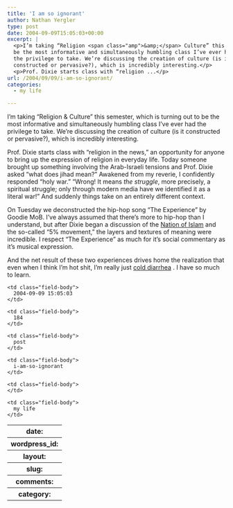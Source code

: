 ```yaml
---
title: 'I am so ignorant'
author: Nathan Yergler
type: post
date: 2004-09-09T15:05:03+00:00
excerpt: |
  <p>I’m taking “Religion <span class="amp">&amp;</span> Culture” this semester, which is turning out to
  be the most informative and simultaneously humbling class I’ve ever had
  the privilege to take. We’re discussing the creation of culture (is it
  constructed or pervasive?), which is incredibly interesting.</p>
  <p>Prof. Dixie starts class with “religion ...</p>
url: /2004/09/09/i-am-so-ignorant/
categories:
  - my life

---
```

I’m taking “Religion <span class="amp">&</span> Culture” this semester, which is turning out to be the most informative and simultaneously humbling class I’ve ever had the privilege to take. We’re discussing the creation of culture (is it constructed or pervasive?), which is incredibly interesting.

Prof. Dixie starts class with “religion in the news,” an opportunity for anyone to bring up the expression of religion in everyday life. Today someone brought up something involving the Arab-Israeli tensions and Prof. Dixie asked “what does jihad mean?” Awakened from my reverie, I confidently responded “holy war.” “Wrong! It means _the struggle_, more precisely, a spiritual struggle; only through modern media have we identified it as a literal war!” And suddenly things take on an entirely different context.

On Tuesday we deconstructed the hip-hop song “The Experience” by Goodie MoB. I’ve always assumed that there’s more to hip-hop than I understand, but after Dixie began a discussion of the [Nation of Islam][1]  and the so-called “5% movement,” the layers and textures of meaning were incredible. I respect “The Experience” as much for it’s social commentary as it’s musical expression.

And the net result of these two experiences drives home the realization that even when I think I’m hot shit, I’m really just [cold diarrhea][2] . I have so much to learn.

<table class="docutils field-list" frame="void" rules="none">
  <col class="field-name" /> <col class="field-body" /> <tr class="field">
    <th class="field-name">
      date:
    </th>

    <td class="field-body">
      2004-09-09 15:05:03
    </td>
  </tr>

  <tr class="field">
    <th class="field-name">
      wordpress_id:
    </th>

    <td class="field-body">
      184
    </td>
  </tr>

  <tr class="field">
    <th class="field-name">
      layout:
    </th>

    <td class="field-body">
      post
    </td>
  </tr>

  <tr class="field">
    <th class="field-name">
      slug:
    </th>

    <td class="field-body">
      i-am-so-ignorant
    </td>
  </tr>

  <tr class="field">
    <th class="field-name">
      comments:
    </th>

    <td class="field-body">
    </td>
  </tr>

  <tr class="field">
    <th class="field-name">
      category:
    </th>

    <td class="field-body">
      my life
    </td>
  </tr>
</table>

 [1]: http://en.wikipedia.org/wiki/Nation_of_Islam
 [2]: http://www.calavera.com/moran/hotshit.wav
